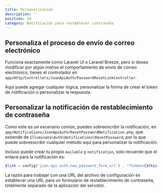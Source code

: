 ```yaml
---
title: Personalización
description: ''
position: 14
category: Notificación para restablecer contraseña
---
```


## Personaliza el proceso de envío de correo electrónico

Funciona exactamente como Laravel UI o Laravel Breeze, pero si desea modificar por algún motivo el comportamiento de envío de correo electrónico, tienes el controlador en `app/Http/Controllers/JsonApiAuth/PasswordResetLinkController`.

Aquí puede agregar cualquier lógica, personalizar la forma de crear el token de notificación o personalizar la respuesta.

## Personalizar la notificación de restablecimiento de contraseña

Como este es un escenario común, puedes sobreescribir la notificación, en `app/Notifications/JsonApiAuth/ResetPasswordNotification.php`, que extiende de `Illuminate\Auth\Notifications\ResetPassword`, por lo que puede sobreescribir cualquier método aquí para personalizar la notificación.

Incluso puede crear tu propio `mailable` y `notification`, solo recuerde que el enlace para la notificación es:

```php
$link = config('json-api-auth.new_password_form_url') . "?token={$this->token}&email={$notifiable->getEmailForPasswordReset()}";
```

La razón para trabajar con una URL del archivo de configuración es establecer una URL para un formulario de restablecimiento de contraseña, totalmente separado de la aplicación del servidor.